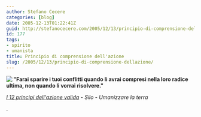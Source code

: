 ```yaml
---
author: Stefano Cecere
categories: [blog]
date: 2005-12-13T01:22:41Z
guid: http://stefanocecere.com/2005/12/13/principio-di-comprensione-dellazione/
id: 177
tags:
- spirito
- umanista
title: Principio di comprensione dell'azione
slug: /2005/12/13/principio-di-comprensione-dellazione/
---
```


[<img src="http://www.clum.net/md/upload/sub/principi08.jpg" align='left' />](http://www.clum.net/md/mod-subjects-viewpage-pageid-16.html)**"Farai sparire i tuoi conflitti quando li avrai compresi nella loro radice ultima, non quando li vorrai risolvere."**

_[I 12 principi dell'azione valida](http://www.clum.net/md/mod-subjects-viewpage-pageid-16.html) - Silo - Umanizzare la terra_

.